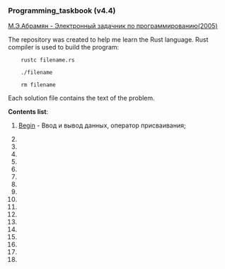 ### Programming_taskbook (v4.4)

[М.Э.Абрамян - Электронный задачник по программированию(2005)][1] 

The repository was created to help me learn the Rust language. Rust compiler is used to build the program:
```
    rustc filename.rs 

    ./filename 

    rm filename 
```
Each solution file contains the text of the problem. 

**Contents list**: 

01. [Begin](./Begin) - Ввод и вывод данных, оператор присваивания; 

02. 

03. 

04. 

05. 

06. 

07. 

08. 

09. 

10. 

11. 

12. 

13. 

14. 

15. 

16. 

17. 

18. 

[1]: <./М.Абрамян - Электронный задачник по программированию(2005).pdf> 

